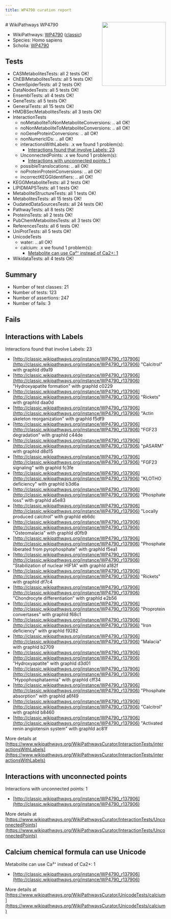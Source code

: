```yaml
---
title: WP4790 curation report
---
```


<img style="float: right; width: 200px" src="https://upload.wikimedia.org/wikipedia/commons/thumb/8/83/Wplogo_with_text_500.png/640px-Wplogo_with_text_500.png" />
# WikiPathways WP4790

* WikiPathways: [WP4790](https://wikipathways.org/pathways/WP4790) ([classic](https://classic.wikipathways.org/instance/WP4790))
* Species: Homo sapiens
* Scholia: [WP4790](https://scholia.toolforge.org/wikipathways/WP4790)
## Tests
* CASMetabolitesTests: all 2 tests OK!
* ChEBIMetabolitesTests: all 5 tests OK!
* ChemSpiderTests: all 2 tests OK!
* DataNodesTests: all 5 tests OK!
* EnsemblTests: all 4 tests OK!
* GeneTests: all 5 tests OK!
* GeneralTests: all 15 tests OK!
* HMDBSecMetabolitesTests: all 3 tests OK!
* InteractionTests
    * noMetaboliteToNonMetaboliteConversions: .. all OK!
    * noNonMetaboliteToMetaboliteConversions: .. all OK!
    * noGeneProteinConversions: .. all OK!
    * nonNumericIDs: .. all OK!
    * interactionsWithLabels: .x we found 1 problem(s):
        * [Interactions found that involve Labels: 23](#fe97a8da)
    * UnconnectedPoints: .x we found 1 problem(s):
        * [Interactions with unconnected points: 1](#35a61ad9)
    * possibleTranslocations: .. all OK!
    * noProteinProteinConversions: .. all OK!
    * incorrectKEGGIdentifiers: .. all OK!
* KEGGMetaboliteTests: all 2 tests OK!
* LIPIDMAPSTests: all 1 tests OK!
* MetaboliteStructureTests: all 1 tests OK!
* MetabolitesTests: all 15 tests OK!
* OudatedDataSourcesTests: all 24 tests OK!
* PathwayTests: all 8 tests OK!
* ProteinsTests: all 2 tests OK!
* PubChemMetabolitesTests: all 3 tests OK!
* ReferencesTests: all 6 tests OK!
* UniProtTests: all 5 tests OK!
* UnicodeTests
    * water: .. all OK!
    * calcium: .x we found 1 problem(s):
        * [Metabolite can use Ca²⁺ instead of Ca2+: 1](#11d84c22)
* WikidataTests: all 4 tests OK!


## Summary

* Number of test classes: 21
* Number of tests: 123
* Number of assertions: 247
* Number of fails: 3

## Fails

<a name="fe97a8da" />

## Interactions with Labels

Interactions found that involve Labels: 23

* [http://classic.wikipathways.org/instance/WP4790_r137906](http://classic.wikipathways.org/instance/WP4790_r137906) "Calcitrol" with graphId d9a19
* [http://classic.wikipathways.org/instance/WP4790_r137906](http://classic.wikipathways.org/instance/WP4790_r137906) "Hydroxyapatite
formation" with graphId c0229
* [http://classic.wikipathways.org/instance/WP4790_r137906](http://classic.wikipathways.org/instance/WP4790_r137906) "Rickets" with graphId daa0d
* [http://classic.wikipathways.org/instance/WP4790_r137906](http://classic.wikipathways.org/instance/WP4790_r137906) "Actin skeleton reorganization" with graphId f5df9
* [http://classic.wikipathways.org/instance/WP4790_r137906](http://classic.wikipathways.org/instance/WP4790_r137906) "FGF23 degradation" with graphId c44de
* [http://classic.wikipathways.org/instance/WP4790_r137906](http://classic.wikipathways.org/instance/WP4790_r137906) "pASARM" with graphId d8d15
* [http://classic.wikipathways.org/instance/WP4790_r137906](http://classic.wikipathways.org/instance/WP4790_r137906) "FGF23 signaling" with graphId fc3fe
* [http://classic.wikipathways.org/instance/WP4790_r137906](http://classic.wikipathways.org/instance/WP4790_r137906) "KLOTHO deficiency" with graphId b3d6a
* [http://classic.wikipathways.org/instance/WP4790_r137906](http://classic.wikipathways.org/instance/WP4790_r137906) "Phosphate loss" with graphId a5e83
* [http://classic.wikipathways.org/instance/WP4790_r137906](http://classic.wikipathways.org/instance/WP4790_r137906) "Locally produced
calcitrol" with graphId eb6dc
* [http://classic.wikipathways.org/instance/WP4790_r137906](http://classic.wikipathways.org/instance/WP4790_r137906) "Osteomalacia" with graphId d0fb9
* [http://classic.wikipathways.org/instance/WP4790_r137906](http://classic.wikipathways.org/instance/WP4790_r137906) "Phosphate liberated
from pyrophosphate" with graphId f5ea1
* [http://classic.wikipathways.org/instance/WP4790_r137906](http://classic.wikipathways.org/instance/WP4790_r137906) "Stabilization of
nuclear HIF1A" with graphId a182f
* [http://classic.wikipathways.org/instance/WP4790_r137906](http://classic.wikipathways.org/instance/WP4790_r137906) "Rickets" with graphId df7c4
* [http://classic.wikipathways.org/instance/WP4790_r137906](http://classic.wikipathways.org/instance/WP4790_r137906) "Chondrocyte differentiation" with graphId e2b56
* [http://classic.wikipathways.org/instance/WP4790_r137906](http://classic.wikipathways.org/instance/WP4790_r137906) "Proprotein convertases" with graphId f68c1
* [http://classic.wikipathways.org/instance/WP4790_r137906](http://classic.wikipathways.org/instance/WP4790_r137906) "Iron deficiency" with graphId f9282
* [http://classic.wikipathways.org/instance/WP4790_r137906](http://classic.wikipathways.org/instance/WP4790_r137906) "Malacia" with graphId b2709
* [http://classic.wikipathways.org/instance/WP4790_r137906](http://classic.wikipathways.org/instance/WP4790_r137906) "Hydroxyapatite" with graphId d3d01
* [http://classic.wikipathways.org/instance/WP4790_r137906](http://classic.wikipathways.org/instance/WP4790_r137906) "Hypophosphataemia" with graphId cff34
* [http://classic.wikipathways.org/instance/WP4790_r137906](http://classic.wikipathways.org/instance/WP4790_r137906) "Phosphate
absorption" with graphId a6f49
* [http://classic.wikipathways.org/instance/WP4790_r137906](http://classic.wikipathways.org/instance/WP4790_r137906) "Calcitrol" with graphId b8460
* [http://classic.wikipathways.org/instance/WP4790_r137906](http://classic.wikipathways.org/instance/WP4790_r137906) "Activated renin angiotensin system" with graphId ac81f


More details at [https://www.wikipathways.org/WikiPathwaysCurator/InteractionTests/interactionsWithLabels](https://www.wikipathways.org/WikiPathwaysCurator/InteractionTests/interactionsWithLabels)

<a name="35a61ad9" />

## Interactions with unconnected points

Interactions with unconnected points: 1

* [http://classic.wikipathways.org/instance/WP4790_r137906](http://classic.wikipathways.org/instance/WP4790_r137906)


More details at [https://www.wikipathways.org/WikiPathwaysCurator/InteractionTests/UnconnectedPoints](https://www.wikipathways.org/WikiPathwaysCurator/InteractionTests/UnconnectedPoints)

<a name="11d84c22" />

## Calcium chemical formula can use Unicode

Metabolite can use Ca²⁺ instead of Ca2+: 1

* [http://classic.wikipathways.org/instance/WP4790_r137906](http://classic.wikipathways.org/instance/WP4790_r137906)


More details at [https://www.wikipathways.org/WikiPathwaysCurator/UnicodeTests/calcium](https://www.wikipathways.org/WikiPathwaysCurator/UnicodeTests/calcium)

